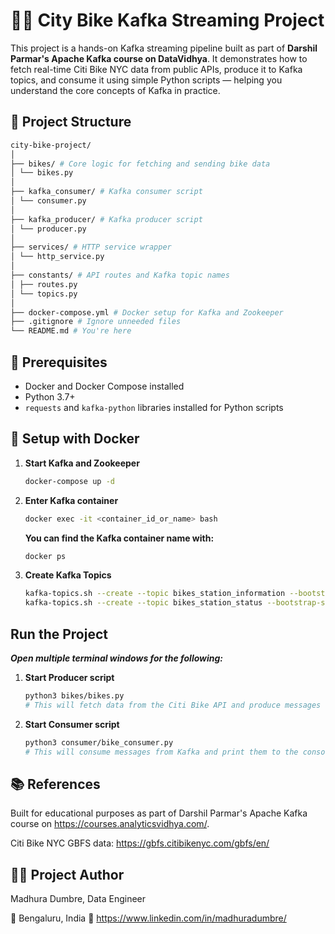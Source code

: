 # 🚴‍♂️ City Bike Kafka Streaming Project

This project is a hands-on Kafka streaming pipeline built as part of **Darshil Parmar's Apache Kafka course on DataVidhya**. 
It demonstrates how to fetch real-time Citi Bike NYC data from public APIs, produce it to Kafka topics, and consume it using simple Python scripts — helping you understand the core concepts of Kafka in practice.

## 📁 Project Structure
```bash
city-bike-project/
│
├── bikes/ # Core logic for fetching and sending bike data
│ └── bikes.py
│
├── kafka_consumer/ # Kafka consumer script
│ └── consumer.py
│
├── kafka_producer/ # Kafka producer script
│ └── producer.py
│
├── services/ # HTTP service wrapper
│ └── http_service.py
│
├── constants/ # API routes and Kafka topic names
│ ├── routes.py
│ └── topics.py
│
├── docker-compose.yml # Docker setup for Kafka and Zookeeper
├── .gitignore # Ignore unneeded files
└── README.md # You're here
```


## 🔧 Prerequisites

- Docker and Docker Compose installed
- Python 3.7+
- `requests` and `kafka-python` libraries installed for Python scripts

## 🐳 Setup with Docker

1. **Start Kafka and Zookeeper**
   ```bash
   docker-compose up -d
   ```

2. **Enter Kafka container**
   ```bash
   docker exec -it <container_id_or_name> bash
   ```

   ****You can find the Kafka container name with:****
   ```bash
   docker ps
   ```

3. **Create Kafka Topics**
    ```bash
    kafka-topics.sh --create --topic bikes_station_information --bootstrap-server localhost:9092 --partitions 1 --replication-factor 1
    kafka-topics.sh --create --topic bikes_station_status --bootstrap-server localhost:9092 --partitions 1 --replication-factor 1
   ```

## Run the Project
***Open multiple terminal windows for the following:***
1. **Start Producer script**
    ```bash
    python3 bikes/bikes.py
    # This will fetch data from the Citi Bike API and produce messages to Kafka topics.
   ```

2. **Start Consumer script**
    ```bash
    python3 consumer/bike_consumer.py
    # This will consume messages from Kafka and print them to the console.
    ```

## 📚 References
Built for educational purposes as part of Darshil Parmar's Apache Kafka course on https://courses.analyticsvidhya.com/.

Citi Bike NYC GBFS data: https://gbfs.citibikenyc.com/gbfs/en/

## 👩‍💻 Project Author
Madhura Dumbre,
Data Engineer

📍 Bengaluru, India
🔗 https://www.linkedin.com/in/madhuradumbre/
